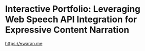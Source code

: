 # Interactive Portfolio: Leveraging Web Speech API Integration for Expressive Content Narration
https://vwaran.me
